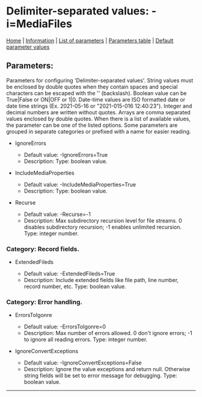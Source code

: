 # Delimiter-separated values: -i=MediaFiles

[Home](../README.MD) | [Information](mediafiles_info.md) | [List of parameters](mediafiles_parameters_list.md) | [Parameters table](mediafiles_parameters_table.md) |  [Default parameter values](mediafiles_parameters_defaults.md)

## Parameters:
Parameters for configuring 'Delimiter-separated values'. String values must be enclosed by double quotes when
they contain spaces and special characters can be escaped with the '\' (backslash). Boolean value can be
True|False or ON|OFF or 1|0. Date-time values are ISO formatted date or date time strings (Ex. 2021-05-16 or
"2021-015-016 12:40:23"). Integer and decimal numbers are written without quotes. Arrays are comma separated
values enclosed by double quotes. When there is a list of available values, the parameter can be one of the
listed options. Some parameters are grouped in separate categories or prefixed with a name for easier reading.

 - IgnoreErrors

	* Default value: -IgnoreErrors=True
	* Description: Type: boolean value.

 - IncludeMediaProperties

	* Default value: -IncludeMediaProperties=True
	* Description: Type: boolean value.

 - Recurse

	* Default value: -Recurse=-1
	* Description: Max subdirectory recursion level for file streams. 0 disables subdirectory
	recursion; -1 enables unlimited recursion. Type: integer number.

### Category: Record fields.

 - ExtendedFileds

	* Default value: -ExtendedFileds=True
	* Description: Include extended fields like file path, line number, record number, etc. Type:
	boolean value.

### Category: Error handling.

 - ErrorsToIgonre

	* Default value: -ErrorsToIgonre=0
	* Description: Max number of errors allowed. 0 don't ignore errors; -1 to ignore all reading
	errors. Type: integer number.

 - IgnoreConvertExceptions

	* Default value: -IgnoreConvertExceptions=False
	* Description: Ignore the value exceptions and return null. Otherwise string fields will be set
	to error message for debugging. Type: boolean value.


------------------------------------------------------------

